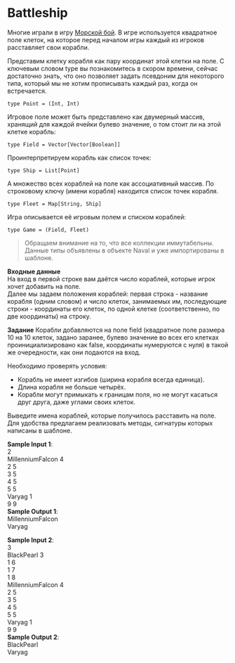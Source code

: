 # Battleship

Многие играли в игру  [Морской бой](https://goo.gl/SMWykY). В игре используется квадратное поле клеток, на которое перед началом игры каждый из игроков расставляет свои корабли.    
  
Представим клетку корабля как пару координат этой клетки на поле. С ключевым словом type вы познакомитесь в скором времени, сейчас достаточно знать, что оно позволяет задать псевдоним для некоторого типа, который мы не хотим прописывать каждый раз, когда он встречается.  
```
type Point = (Int, Int)
```
Игровое поле может быть представлено как двумерный массив, хранящий для каждой ячейки булево значение, о том стоит ли на этой клетке корабль:
```
type Field = Vector[Vector[Boolean]]
```
Проинтерпретируем корабль как список точек:
```
type Ship = List[Point]
```
А множество всех кораблей на поле как ассоциативный массив. По строковому ключу (имени корабля) находится список точек корабля.
```
type Fleet = Map[String, Ship]
```
Игра описывается её игровым полем и списком кораблей:
```
type Game = (Field, Fleet)
```
> Обращаем внимание на то, что все коллекции иммутабельны.
> Данные типы объявлены в объекте Naval и уже импортированы в шаблоне.

**Входные данные**  
На вход в первой строке вам даётся число кораблей, которые игрок хочет добавить на поле.  
Далее мы задаем положения кораблей: первая строка - название корабля (одним словом) и число клеток, занимаемых им, последующие строки - координаты его клеток, по одной клетке (соответственно, по две координаты) на строку.  
  
**Задание**
Корабли добавляются на поле field (квадратное поле размера 10 на 10 клеток, задано заранее, булево значение во всех его клетках проинициализировано как false, координаты нумеруются с нуля) в такой же очередности, как они подаются на вход.  
  
Необходимо проверять условия:
 * Корабль не имеет изгибов (ширина корабля всегда единица).
 * Длина корабля не больше четырёх.
 * Корабли могут примыкать к границам поля, но не могут касаться друг друга, даже углами своих клеток.

Выведите имена кораблей, которые получилось расставить на поле.  
Для удобства предлагаем реализовать методы, сигнатуры которых написаны в шаблоне.
  
**Sample Input 1**:  
2  
MillenniumFalcon 4  
2 5  
3 5  
4 5  
5 5  
Varyag 1  
9 9  
**Sample Output 1**:  
MillenniumFalcon  
Varyag  
  
**Sample Input 2**:  
3  
BlackPearl 3  
1 6  
1 7  
1 8  
MillenniumFalcon 4  
2 5  
3 5  
4 5  
5 5  
Varyag 1  
9 9  
**Sample Output 2**:  
BlackPearl  
Varyag  
